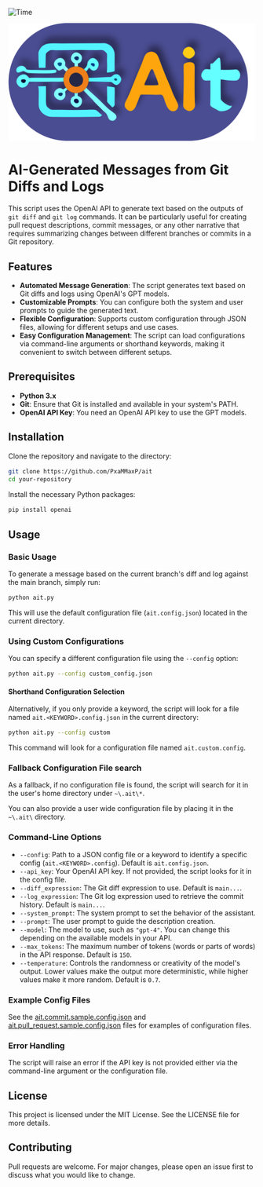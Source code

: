 ![Time](https://waka.mpassarello.de/api/badge/MaxP/interval:any/project:Ait?label=Project%20time)

<p align="center">
  <img width="600" src="./docs/ait.webp">
</p>

# AI-Generated Messages from Git Diffs and Logs

This script uses the OpenAI API to generate text based on the outputs of `git diff` and `git log` commands. It can be particularly useful for creating pull request descriptions, commit messages, or any other narrative that requires summarizing changes between different branches or commits in a Git repository.

## Features

- **Automated Message Generation**: The script generates text based on Git diffs and logs using OpenAI's GPT models.
- **Customizable Prompts**: You can configure both the system and user prompts to guide the generated text.
- **Flexible Configuration**: Supports custom configuration through JSON files, allowing for different setups and use cases.
- **Easy Configuration Management**: The script can load configurations via command-line arguments or shorthand keywords, making it convenient to switch between different setups.

## Prerequisites

- **Python 3.x**
- **Git**: Ensure that Git is installed and available in your system's PATH.
- **OpenAI API Key**: You need an OpenAI API key to use the GPT models.

## Installation

Clone the repository and navigate to the directory:

```bash
git clone https://github.com/PxaMMaxP/ait
cd your-repository
```

Install the necessary Python packages:

```bash
pip install openai
```

## Usage

### Basic Usage

To generate a message based on the current branch's diff and log against the main branch, simply run:

```bash
python ait.py
```

This will use the default configuration file (`ait.config.json`) located in the current directory.

### Using Custom Configurations

You can specify a different configuration file using the `--config` option:

```bash
python ait.py --config custom_config.json
```

#### Shorthand Configuration Selection

Alternatively, if you only provide a keyword, the script will look for a file named `ait.<KEYWORD>.config.json` in the current directory:

```bash
python ait.py --config custom
```

This command will look for a configuration file named `ait.custom.config`.

### Fallback Configuration File search

As a fallback, if no configuration file is found, the script will search for it in the user's home directory under `~\.ait\*`.

You can also provide a user wide configuration file by placing it in the `~\.ait\` directory.

### Command-Line Options

- `--config`: Path to a JSON config file or a keyword to identify a specific config (`ait.<KEYWORD>.config`). Default is `ait.config.json`.
- `--api_key`: Your OpenAI API key. If not provided, the script looks for it in the config file.
- `--diff_expression`: The Git diff expression to use. Default is `main...`.
- `--log_expression`: The Git log expression used to retrieve the commit history. Default is `main...`.
- `--system_prompt`: The system prompt to set the behavior of the assistant.
- `--prompt`: The user prompt to guide the description creation.
- `--model`: The model to use, such as `"gpt-4"`. You can change this depending on the available models in your API.
- `--max_tokens`: The maximum number of tokens (words or parts of words) in the API response. Default is `150`.
- `--temperature`: Controls the randomness or creativity of the model's output. Lower values make the output more deterministic, while higher values make it more random. Default is `0.7`.

### Example Config Files

See the [ait.commit.sample.config.json](ait.commit.sample.config.json) and [ait.pull_request.sample.config.json](ait.pull_request.sample.config.json) files for examples of configuration files.

### Error Handling

The script will raise an error if the API key is not provided either via the command-line argument or the configuration file.

## License

This project is licensed under the MIT License. See the LICENSE file for more details.

## Contributing

Pull requests are welcome. For major changes, please open an issue first to discuss what you would like to change.
